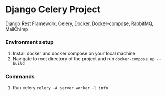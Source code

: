 # Django Celery Project
Django Rest Framework, Celery, Docker, Docker-compose, RabbitMQ, MailChimp 

### Environment setup
1. Install docker and docker compose on your local machine
2. Navigate to root directory of the project and run `docker-compose up --build`

### Commands
1. Run celery `celery -A server worker -l info`